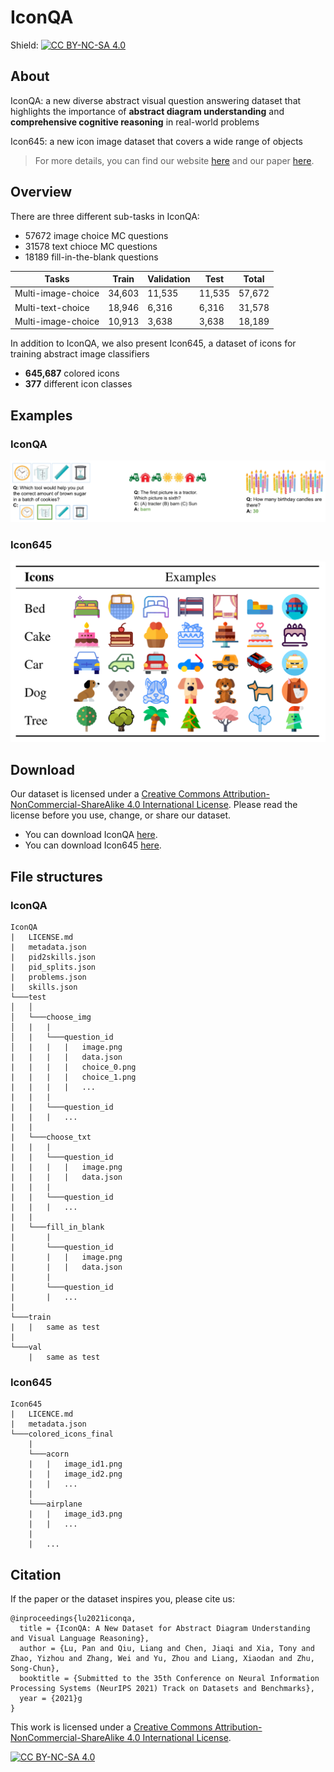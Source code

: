 # IconQA

Shield: [![CC BY-NC-SA 4.0][cc-by-nc-sa-shield]][cc-by-nc-sa]

## About

IconQA: a new diverse abstract visual question answering dataset that highlights the importance of **abstract diagram understanding** and **comprehensive cognitive reasoning** in real-world problems

Icon645: a new icon image dataset that covers a wide range of objects

> For more details, you can find our website [here](iconqa.github.io) and our paper [here]().

## Overview

There are three different sub-tasks in IconQA:

- 57672 image choice MC questions
- 31578 text chioce MC questions
- 18189 fill-in-the-blank  questions

| Tasks              | Train  | Validation | Test   | Total  |
| ------------------ | ------ | ---------- | ------ | ------ |
| Multi-image-choice | 34,603 | 11,535     | 11,535 | 57,672 |
| Multi-text-choice  | 18,946 | 6,316      | 6,316  | 31,578 |
| Multi-image-choice | 10,913 | 3,638      | 3,638  | 18,189 |

In addition to IconQA, we also present Icon645, a dataset of icons for training abstract image classifiers

- **645,687** colored icons
- **377** different icon classes

## Examples

### IconQA

![IconQA examples](./examples.png)

### Icon645

![Icon645 examples](./examples2.png)

## Download

Our dataset is licensed under a [Creative Commons Attribution-NonCommercial-ShareAlike 4.0 International License][cc-by-nc-sa]. Please read the license before you use, change, or share our dataset.

- You can download IconQA [here](https://iconqa2021.s3.us-west-1.amazonaws.com/iconqa.zip).
- You can download Icon645 [here](https://iconqa2021.s3.us-west-1.amazonaws.com/icon645.zip).

## File structures

### IconQA

```
IconQA
|   LICENSE.md
|   metadata.json
|   pid2skills.json
|   pid_splits.json
|   problems.json
|   skills.json
└───test
│   │
│   └───choose_img
│   |   |
│   |   └───question_id
│   |   |   |   image.png
|   |   |   |   data.json
|   |   |   |   choice_0.png
|   |   |   |   choice_1.png
|   |   |   |   ...
|   |   |
|   |   └───question_id
|   |   |   ...
|   |   
|   └───choose_txt
|   |   |  
|   |   └───question_id
|   |   |   |   image.png
|   |   |   |   data.json
|   |   | 
|   |   └───question_id
|   |   |   ...
|   |
|   └───fill_in_blank
|       |  
|       └───question_id
|       |   |   image.png
|       |   |   data.json
|       | 
|       └───question_id
|       |   ...
|   
└───train
|   |   same as test
|   
└───val
    |   same as test
```

### Icon645

```
Icon645
|   LICENCE.md
|   metadata.json
└───colored_icons_final
    |
    └───acorn
    |   |   image_id1.png
    |   |   image_id2.png
    |   |   ...
    |   
    └───airplane
    |   |   image_id3.png
    |   |   ...
    |      
    |   ...

```

## Citation

If the paper or the dataset inspires you, please cite us:

```
@inproceedings{lu2021iconqa,
  title = {IconQA: A New Dataset for Abstract Diagram Understanding and Visual Language Reasoning},
  author = {Lu, Pan and Qiu, Liang and Chen, Jiaqi and Xia, Tony and Zhao, Yizhou and Zhang, Wei and Yu, Zhou and Liang, Xiaodan and Zhu, Song-Chun},
  booktitle = {Submitted to the 35th Conference on Neural Information Processing Systems (NeurIPS 2021) Track on Datasets and Benchmarks},
  year = {2021}g
}
```



This work is licensed under a
[Creative Commons Attribution-NonCommercial-ShareAlike 4.0 International License][cc-by-nc-sa].

[![CC BY-NC-SA 4.0][cc-by-nc-sa-image]][cc-by-nc-sa]

[cc-by-nc-sa]: http://creativecommons.org/licenses/by-nc-sa/4.0/
[cc-by-nc-sa-image]: https://licensebuttons.net/l/by-nc-sa/4.0/88x31.png
[cc-by-nc-sa-shield]: https://img.shields.io/badge/License-CC%20BY--NC--SA%204.0-lightgrey.svg